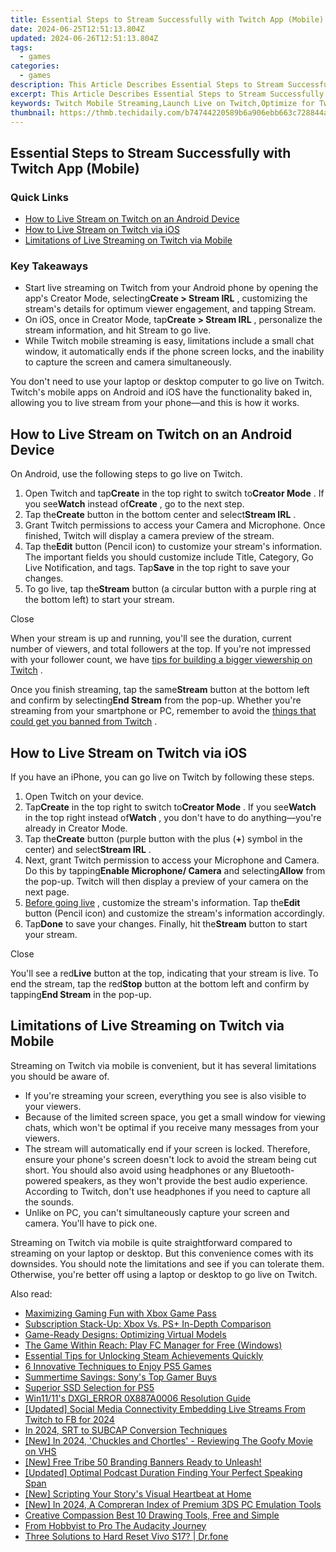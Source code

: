 ```yaml
---
title: Essential Steps to Stream Successfully with Twitch App (Mobile)
date: 2024-06-25T12:51:13.804Z
updated: 2024-06-26T12:51:13.804Z
tags:
  - games
categories:
  - games
description: This Article Describes Essential Steps to Stream Successfully with Twitch App (Mobile)
excerpt: This Article Describes Essential Steps to Stream Successfully with Twitch App (Mobile)
keywords: Twitch Mobile Streaming,Launch Live on Twitch,Optimize for Twitch Mobile,Mobile Stream Efficiency,Successful Twitch Streams,Twitch App Guide,Enhance Stream Quality
thumbnail: https://thmb.techidaily.com/b74744220589b6a906ebb663c728844a6da00413ed53ac60e0a2a79854afed11.jpg
---
```


## Essential Steps to Stream Successfully with Twitch App (Mobile)

### Quick Links

* [How to Live Stream on Twitch on an Android Device](#how-to-live-stream-on-twitch-on-an-android-device)
* [How to Live Stream on Twitch via iOS](#how-to-live-stream-on-twitch-via-ios)
* [Limitations of Live Streaming on Twitch via Mobile](#limitations-of-live-streaming-on-twitch-via-mobile)

### Key Takeaways

* Start live streaming on Twitch from your Android phone by opening the app's Creator Mode, selecting**Create > Stream IRL** , customizing the stream's details for optimum viewer engagement, and tapping Stream.
* On iOS, once in Creator Mode, tap**Create > Stream IRL** , personalize the stream information, and hit Stream to go live.
* While Twitch mobile streaming is easy, limitations include a small chat window, it automatically ends if the phone screen locks, and the inability to capture the screen and camera simultaneously.

 You don't need to use your laptop or desktop computer to go live on Twitch. Twitch's mobile apps on Android and iOS have the functionality baked in, allowing you to live stream from your phone—and this is how it works.

## How to Live Stream on Twitch on an Android Device

On Android, use the following steps to go live on Twitch.

1. Open Twitch and tap**Create** in the top right to switch to**Creator Mode** . If you see**Watch** instead of**Create** , go to the next step.
2. Tap the**Create** button in the bottom center and select**Stream IRL** .
3. Grant Twitch permissions to access your Camera and Microphone. Once finished, Twitch will display a camera preview of the stream.
4. Tap the**Edit** button (Pencil icon) to customize your stream's information. The important fields you should customize include Title, Category, Go Live Notification, and tags. Tap**Save** in the top right to save your changes.
5. To go live, tap the**Stream** button (a circular button with a purple ring at the bottom left) to start your stream.

Close

 When your stream is up and running, you'll see the duration, current number of viewers, and total followers at the top. If you're not impressed with your follower count, we have [tips for building a bigger viewership on Twitch](https://www.makeuseof.com/tag/twitch-tips-build-viewership/) .

 Once you finish streaming, tap the same**Stream** button at the bottom left and confirm by selecting**End Stream** from the pop-up. Whether you're streaming from your smartphone or PC, remember to avoid the [things that could get you banned from Twitch](https://www.makeuseof.com/things-get-you-banned-from-twitch/) .

## How to Live Stream on Twitch via iOS

 If you have an iPhone, you can go live on Twitch by following these steps.

1. Open Twitch on your device.
2. Tap**Create** in the top right to switch to**Creator Mode** . If you see**Watch** in the top right instead of**Watch** , you don't have to do anything—you're already in Creator Mode.
3. Tap the**Create** button (purple button with the plus (**+**) symbol in the center) and select**Stream IRL** .
4. Next, grant Twitch permission to access your Microphone and Camera. Do this by tapping**Enable Microphone/ Camera** and selecting**Allow** from the pop-up. Twitch will then display a preview of your camera on the next page.
5. [Before going live](https://www.makeuseof.com/things-to-do-before-going-live/) , customize the stream's information. Tap the**Edit** button (Pencil icon) and customize the stream's information accordingly.
6. Tap**Done** to save your changes. Finally, hit the**Stream** button to start your stream.

Close

 You'll see a red**Live** button at the top, indicating that your stream is live. To end the stream, tap the red**Stop** button at the bottom left and confirm by tapping**End Stream** in the pop-up.

## Limitations of Live Streaming on Twitch via Mobile

 Streaming on Twitch via mobile is convenient, but it has several limitations you should be aware of.

* If you're streaming your screen, everything you see is also visible to your viewers.
* Because of the limited screen space, you get a small window for viewing chats, which won't be optimal if you receive many messages from your viewers.
* The stream will automatically end if your screen is locked. Therefore, ensure your phone's screen doesn't lock to avoid the stream being cut short. You should also avoid using headphones or any Bluetooth-powered speakers, as they won't provide the best audio experience. According to Twitch, don't use headphones if you need to capture all the sounds.
* Unlike on PC, you can't simultaneously capture your screen and camera. You'll have to pick one.

 Streaming on Twitch via mobile is quite straightforward compared to streaming on your laptop or desktop. But this convenience comes with its downsides. You should note the limitations and see if you can tolerate them. Otherwise, you're better off using a laptop or desktop to go live on Twitch.


<ins class="adsbygoogle"
     style="display:block"
     data-ad-format="autorelaxed"
     data-ad-client="ca-pub-7571918770474297"
     data-ad-slot="1223367746"></ins>



<ins class="adsbygoogle"
     style="display:block"
     data-ad-client="ca-pub-7571918770474297"
     data-ad-slot="8358498916"
     data-ad-format="auto"
     data-full-width-responsive="true"></ins>

<span class="atpl-alsoreadstyle">Also read:</span>
<div><ul>
<li><a href="https://games-able.techidaily.com/maximizing-gaming-fun-with-xbox-game-pass/"><u>Maximizing Gaming Fun with Xbox Game Pass</u></a></li>
<li><a href="https://games-able.techidaily.com/subscription-stack-up-xbox-vs-psplus-in-depth-comparison/"><u>Subscription Stack-Up: Xbox Vs. PS+ In-Depth Comparison</u></a></li>
<li><a href="https://games-able.techidaily.com/game-ready-designs-optimizing-virtual-models/"><u>Game-Ready Designs: Optimizing Virtual Models</u></a></li>
<li><a href="https://games-able.techidaily.com/the-game-within-reach-play-fc-manager-for-free-windows/"><u>The Game Within Reach: Play FC Manager for Free (Windows)</u></a></li>
<li><a href="https://games-able.techidaily.com/essential-tips-for-unlocking-steam-achievements-quickly/"><u>Essential Tips for Unlocking Steam Achievements Quickly</u></a></li>
<li><a href="https://games-able.techidaily.com/6-innovative-techniques-to-enjoy-ps5-games/"><u>6 Innovative Techniques to Enjoy PS5 Games</u></a></li>
<li><a href="https://games-able.techidaily.com/summertime-savings-sonys-top-gamer-buys/"><u>Summertime Savings: Sony's Top Gamer Buys</u></a></li>
<li><a href="https://games-able.techidaily.com/superior-ssd-selection-for-ps5/"><u>Superior SSD Selection for PS5</u></a></li>
<li><a href="https://games-able.techidaily.com/win1111s-dxgierror-0x887a0006-resolution-guide/"><u>Win11/11's DXGI_ERROR 0X887A0006 Resolution Guide</u></a></li>
<li><a href="https://facebook-video-recording.techidaily.com/updated-social-media-connectivity-embedding-live-streams-from-twitch-to-fb-for-2024/"><u>[Updated] Social Media Connectivity  Embedding Live Streams From Twitch to FB for 2024</u></a></li>
<li><a href="https://extra-support.techidaily.com/in-2024-srt-to-subcap-conversion-techniques/"><u>In 2024, SRT to SUBCAP  Conversion Techniques</u></a></li>
<li><a href="https://fox-boxes.techidaily.com/new-in-2024-chuckles-and-chortles-reviewing-the-goofy-movie-on-vhs/"><u>[New] In 2024, 'Chuckles and Chortles' - Reviewing The Goofy Movie on VHS</u></a></li>
<li><a href="https://facebook-video-footage.techidaily.com/new-free-tribe-50-branding-banners-ready-to-unleash/"><u>[New] Free Tribe  50 Branding Banners Ready to Unleash!</u></a></li>
<li><a href="https://extra-guidance.techidaily.com/updated-optimal-podcast-duration-finding-your-perfect-speaking-span/"><u>[Updated] Optimal Podcast Duration  Finding Your Perfect Speaking Span</u></a></li>
<li><a href="https://youtube-stream.techidaily.com/new-scripting-your-storys-visual-heartbeat-at-home/"><u>[New] Scripting Your Story's Visual Heartbeat at Home</u></a></li>
<li><a href="https://video-screen-grab.techidaily.com/new-in-2024-a-compreran-index-of-premium-3ds-pc-emulation-tools/"><u>[New] In 2024, A Compreran Index of Premium 3DS PC Emulation Tools</u></a></li>
<li><a href="https://extra-resources.techidaily.com/creative-compassion-best-10-drawing-tools-free-and-simple/"><u>Creative Compassion  Best 10 Drawing Tools, Free and Simple</u></a></li>
<li><a href="https://extra-information.techidaily.com/from-hobbyist-to-pro-the-audacity-journey/"><u>From Hobbyist to Pro  The Audacity Journey</u></a></li>
<li><a href="https://techidaily.com/three-solutions-to-hard-reset-vivo-s17-drfone-by-drfone-reset-android-reset-android/"><u>Three Solutions to Hard Reset Vivo S17? | Dr.fone</u></a></li>
</ul></div>
